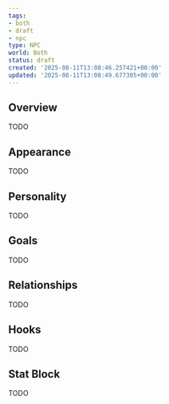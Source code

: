 ```yaml
---
tags:
- both
- draft
- npc
type: NPC
world: Both
status: draft
created: '2025-08-11T13:08:46.257421+00:00'
updated: '2025-08-11T13:08:49.677305+00:00'
---
```



## Overview

TODO
## Appearance

TODO
## Personality

TODO
## Goals

TODO
## Relationships

TODO
## Hooks

TODO
## Stat Block

TODO
